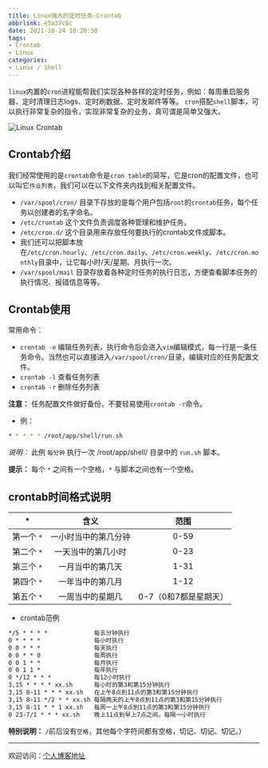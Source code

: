 ```yaml
---
title: Linux强大的定时任务-Crontab
abbrlink: e5a27c6c
date: 2021-10-24 10:20:38
tags:
- Crontab
- Linux
categories:
- Linux / Shell
---
```


`linux`内置的`cron`进程能帮我们实现各种各样的定时任务，例如：每周重启服务器、定时清理日志logs、定时刷数据、定时发邮件等等。
`cron`搭配`shell`脚本，可以执行非常复杂的指令，实现非常复杂的业务，真可谓是简单又强大。

![Linux Crontab](https://tiven.cn/static/img/img-post-28-rCPLbtjuVFo4b3ECXkdb5.jpg)

<!-- more -->

## Crontab介绍

我们经常使用的是`crontab`命令是`cron table`的简写，它是cron的配置文件，也可以叫它`作业列表`，我们可以在以下文件夹内找到相关配置文件。

* `/var/spool/cron/` 目录下存放的是每个用户包括`root`的`crontab`任务，每个任务以创建者的名字命名。
* `/etc/crontab` 这个文件负责调度各种管理和维护任务。
* `/etc/cron.d/` 这个目录用来存放任何要执行的crontab文件或脚本。
* 我们还可以把脚本放在`/etc/cron.hourly`、`/etc/cron.daily`、`/etc/cron.weekly`、`/etc/cron.monthly`目录中，让它每小时/天/星期、月执行一次。
* `/var/spool/mail` 目录存放着各种定时任务的执行日志，方便查看脚本任务的执行情况、报错信息等等。

## Crontab使用

常用命令：

* `crontab -e` 编辑任务列表，执行命令后会进入`vim`编辑模式，每一行是一条任务命令。当然也可以直接进入`/var/spool/cron/`目录，编辑对应的任务配置文件。
* `crontab -l` 查看任务列表
* `crontab -r` 删除任务列表

**注意：** 任务配置文件做好备份，不要轻易使用`crontab -r`命令。

* 例：

```sh
* * * * * /root/app/shell/run.sh 
```

_说明：_ 此例 `每分钟` 执行一次 /root/app/shell/ 目录中的 `run.sh` 脚本。

**提示：** 每个 `*` 之间有一个空格，`*` 与脚本之间也有一个空格。

## crontab时间格式说明

|*|含义|范围|
|:---:|:---:|:---:|
|第一个 `*` |一小时当中的第几分钟|0-59|
|第二个 `*` |一天当中的第几小时|0-23|
|第三个 `*` |一月当中的第几天|1-31|
|第四个 `*` |一年当中的第几月|1-12|
|第五个 `*` |一周当中的星期几|0-7（0和7都是星期天）|

* crontab范例

```txt
*/5 * * * *             每五分钟执行      
0 * * * *               每小时执行        
0 0 * * *               每天执行          
0 0 * * 0               每周执行          
0 0 1 * *               每月执行          
0 0 1 1 *               每年执行          
0 */12 * * *            每12小时执行      
3,15 * * * * xx.sh      每小时的第3和第15分钟执行
3,15 8-11 * * * xx.sh   在上午8点到11点的第3和第15分钟执行
3,15 8-11 */2 * * xx.sh 每隔两天的上午8点到11点的第3和第15分钟执行
3,15 8-11 * * 1 xx.sh   每周一上午8点到11点的第3和第15分钟执行
0 23-7/1 * * * xx.sh    晚上11点到早上7点之间，每隔一小时执行
```

**特别说明：** `/`前后没有`空格`，其他每个字符间都有空格，切记、切记、切记。）

---

欢迎访问：[个人博客地址](https://tiven.cn/p/e5a27c6c/ "天問博客")
